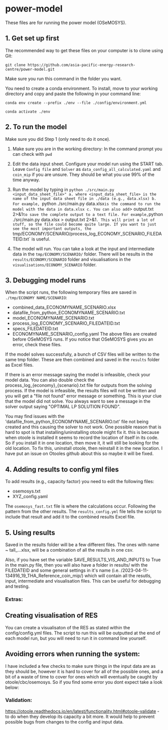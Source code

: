 # power-model

These files are for running the power model (OSeMOSYS).

## 1. Get set up first
The recommended way to get these files on your computer is to clone using Git:

`git clone https://github.com/asia-pacific-energy-research-centre/power-model.git`

Make sure you run this command in the folder you want.

You need to create a conda environment. To install, move to your working directory and copy and paste the following in your command line:

`conda env create --prefix ./env --file ./config/environment.yml`

`conda activate ./env`

## 2. To run the model 
Make sure you did Step 1 (only need to do it once).

1. Make sure you are in the working directory:
    In the command prompt you can check with `pwd`

2. Edit the data input sheet. Configure your model run using the START tab. Leave `Config file` and `Solver` as `data_config_all_calculated.yaml` and `coin_mip` if you are unsure. They should be what you use 99% of the time anyway.

3. Run the model by typing in `python ./src/main.py <input_data_sheet_file>"
    a. where <input_data_sheet_file> is the name of the input data sheet file in ./data (e.g., data.xlsx)
    b. For example, `python ./src/main.py data.xlsx` is the command to run the model with the data in data.xlsx
    c. You can also add `> output.txt 2>&1` to save the complete output to a text file. For example, `python ./src/main.py data.xlsx > output.txt 2>&1`. This will print a lot of stuff, so the file could become quite large. If you want to just see the most important outputs, the `tmp/ECONOMY/SCENARIO/process_log_ECONOMY_SCENARIO_FILEDATEID.txt` is useful.

4. The model will run. You can take a look at the input and intermediate data in the `tmp/ECONOMY/SCENARIO/` folder. There will be results in the `results/ECONOMY/SCENARIO` folder and visualisations in the `visualisations/ECONOMY_SCENARIO` folder.

## 3. Debugging model runs
When the script runs, the following temporary files are saved in `./tmp/ECONOMY NAME/SCENARIO`:
- combined_data_ECONOMYNAME_SCENARIO.xlsx
- datafile_from_python_ECONOMYNAME_SCENARIO.txt
- model_ECONOMYNAME_SCENARIO.txt
- process_log_ECONOMY_SCENARIO_FILEDATEID.txt
- specs_FILEDATEID.txt
- ECONOMYNAME_SCENARIO_config.yaml
The above files are created before OSeMOSYS runs. If you notice that OSeMOSYS gives you an error, check these files. 

If the model solves successfully, a bunch of CSV files will be written to the same tmp folder. These are then combined and saved in the `results` folder as Excel files. 

If there is an error message saying the model is infeasible, check your model data. You can also double check the process_log_{economy}_{scenario}.txt file for outputs from the solving process. If the model is infeasible, the results files will not be written and you will get a "file not found" error message or something. This is your clue that the model did not solve. You always want to see a message in the solver output saying "OPTIMAL LP SOLUTION FOUND".

You may find issues with the 'datafile_from_python_ECONOMYNAME_SCENARIO.txt' file not being created and this causing the solver to not work. One possible reason that is hard to spot is that installing/uninstalling otoole might fix it. this is because when otoole is installed it seems to record the location of itself in its code. So if you install it in one location, then move it, it will still be looking for the old location. To fix this, uninstall otoole, then reinstall it in the new location. I have put an issue on Otooles github about this so maybe it will be fixed.

## 4. Adding results to config yml files
To add results (e.g., capacity factor) you need to edit the following files:
- osemosys.txt
- XYZ_config.yaml

The `osemosys_fast.txt` file is where the calculations occur. Following the pattern from the other results. The `results_config.yml` file tells the script to include that result and add it to the combined results Excel file.

## 5. Using results
Saved in the results folder will be a few different files. The ones with name ~ tall_...xlsx, will be a combination of all the results in one csv. 

Also, if you have set the variable SAVE_RESULTS_VIS_AND_INPUTS to True in the main.py file, then you will also have a folder in results/ with the FILEDATEID and some general settings in it's name (i.e. /2023-04-11-134916_19_THA_Reference_coin_mip/) which will contain all the resutls, input, intermediate and visualisation files. This can be useful for debugging and testing.

### Extras: 
## Creating visualisation of RES
You can create a visualisaton of the RES as stated within the config/config.yml files. The script to run this will be outputted at the end of each model run, but you will need to run it in command line yourself.

## Avoiding errors when running the system:
I have included a few checks to make sure things in the input data are as they should be, however it is hard to cover for all of the possible ones, and a bit of a waste of time to cover for ones which will eventually be caught by otoole/cbc/osemosys. So if you find some error you dont expect take a look below:

### Validation:
https://otoole.readthedocs.io/en/latest/functionality.html#otoole-validate - to do when they develop its capacity a bit more. It would help to prevent possible bugs from changes to the config and input data.